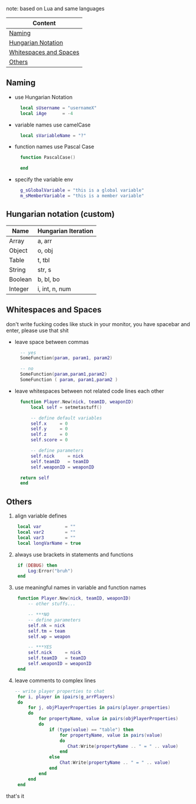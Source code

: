 note: based on Lua and same languages

|Content                                             |
|----------------------------------------------------|
|[Naming](#naming)                                   |
|[Hungarian Notation](#hungarian-notation-custom)|
|[Whitespaces and Spaces](#whitespaces-and-spaces)   |
|[Others](#others)                                   |

## Naming 
- use Hungarian Notation
  ```lua
    local sUsername = "usernameX"
    local iAge      = -4
  ```

- variable names use camelCase
  ```lua
    local sVariableName = "?"
  ```
- function names use Pascal Case
  ```lua
    function PascalCase()

    end
  ```
- specify the variable env
  ```lua
    g_sGlobalVariable = "this is a global variable"
    m_sMemberVariable = "this is a member variable"
  ```

## Hungarian notation (custom)

|Name    |Hungarian Iteration|
|--------|-------------------|
|Array   | a, arr            |
|Object  | o, obj            |
|Table   | t, tbl            |
|String  | str, s            |
|Boolean | b, bl, bo         |
|Integer | i, int, n, num    |

## Whitespaces and Spaces
don't write fucking codes like stuck in your monitor, you have spacebar and enter, please use that shit

- leave space between commas
  ```lua
    -- yes
    SomeFunction(param, param1, param2)

    -- no
    SomeFunction(param,param1,param2)
    SomeFunction ( param, param1,param2 )
  ```
- leave whitespaces between not related code lines each other
  ```lua
    function Player.New(nick, teamID, weaponID)
        local self = setmetastuff()

        -- define default variables
        self.x     = 0
        self.y     = 0
        self.z     = 0
        self.score = 0

        -- define parameters
        self.nick     = nick
        self.teamID   = teamID
        self.weaponID = weaponID

    return self
    end
  ```

## Others
1. align variable defines
   ```lua
    local var         = ""
    local var2        = ""
    local var3        = ""
    local longVarName = true
   ```
2. always use brackets in statements and functions
   ```lua
    if (DEBUG) then
        Log:Error("bruh")
    end
   ```
3. use meaningful names in variable and function names
   ```lua
    function Player.New(nick, teamID, weaponID)
        -- other stuffs...

        -- ***NO
        -- define parameters
        self.nk = nick
        self.tm = team
        self.wp = weapon

        -- ***YES
        self.nick     = nick
        self.teamID   = teamID
        self.weaponID = weaponID
    end
   ```
4. leave comments to complex lines
   ```lua
   -- write player properties to chat
    for i, player in ipairs(g_arrPlayers)
    do
        for j, objPlayerProperties in pairs(player.properties)
        do
            for propertyName, value in pairs(objPlayerProperties)
            do
                if (type(value) == "table") then
                    for propertyName, value in pairs(value)
                    do
                       Chat:Write(propertyName .. " = " .. value)
                    end
                else
                    Chat:Write(propertyName .. " = " .. value)
                end
            end
        end
    end
   ```

that's it
